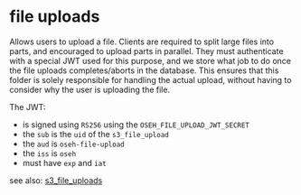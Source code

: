 # file uploads

Allows users to upload a file. Clients are required to split large files into
parts, and encouraged to upload parts in parallel. They must authenticate with
a special JWT used for this purpose, and we store what job to do once the file
uploads completes/aborts in the database. This ensures that this folder is solely
responsible for handling the actual upload, without having to consider why the user
is uploading the file.

The JWT:

-   is signed using `RS256` using the `OSEH_FILE_UPLOAD_JWT_SECRET`
-   the `sub` is the `uid` of the `s3_file_upload`
-   the `aud` is `oseh-file-upload`
-   the `iss` is `oseh`
-   must have `exp` and `iat`

see also: [s3_file_uploads](../docs/db/s3_file_uploads.md)
